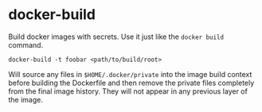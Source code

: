 # docker-build

Build docker images with secrets. Use it just like the `docker build` command.

```shell
docker-build -t foobar <path/to/build/root>
```

Will source any files in `$HOME/.docker/private` into the image build context before building the Dockerfile and then remove the private files completely from the final image history. They will not appear in any previous layer of the image.
